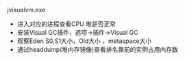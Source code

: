  jvisualvm.exe

- 进入对应的进程查看CPU 堆是否正常
- 安装Visual GC插件，选项->插件->Visual GC
- 观察Eden S0,S1大小，Old大小 ，metaspace大小
- 通过headdump(堆内存镜像)查看排名靠前的实例占用内存数

